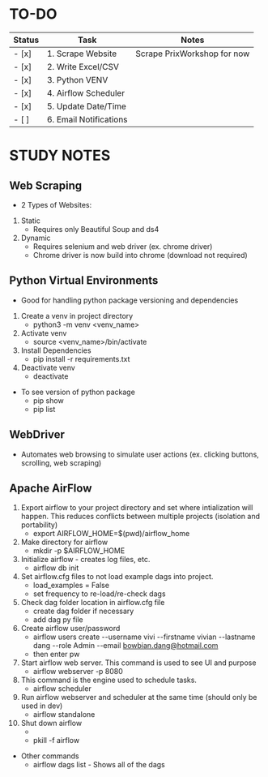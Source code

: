 # TO-DO
| Status | Task                      | Notes                                           |
|--------|---------------------------|-------------------------------------------------|
| - [x]  | 1. Scrape Website         | Scrape PrixWorkshop for now                     |
| - [x]  | 2. Write Excel/CSV        |                                                 |
| - [x]  | 3. Python VENV            |                                                 |
| - [x]  | 4. Airflow Scheduler      |                                                 |
| - [x]  | 5. Update Date/Time       |                                                 |
| - [ ]  | 6. Email Notifications    |                                                 |

# STUDY NOTES
## Web Scraping
-  2 Types of Websites:
1. Static
    - Requires only Beautiful Soup and ds4
2. Dynamic
    - Requires selenium and web driver (ex. chrome driver)
    - Chrome driver is now build into chrome (download not required)

## Python Virtual Environments
- Good for handling python package versioning and dependencies
1. Create a venv in project directory
    - python3 -m venv <venv_name>
2. Activate venv
    - source <venv_name>/bin/activate
3. Install Dependencies
    - pip install -r requirements.txt
4. Deactivate venv
    - deactivate
- To see version of python package
    - pip show <package name>
    - pip list

## WebDriver
- Automates web browsing to simulate user actions (ex. clicking buttons, scrolling, web scraping)

## Apache AirFlow
1. Export airflow to your project directory and set where intialization will happen. This reduces conflicts between multiple projects (isolation and portability)
    - export AIRFLOW_HOME=$(pwd)/airflow_home
2. Make directory for airflow
    - mkdir -p $AIRFLOW_HOME
3. Initialize airflow - creates log files, etc.
    - airflow db init
4. Set airflow.cfg files to not load example dags into project.
    - load_examples = False
    - set frequency to re-load/re-check dags
5. Check dag folder location in airflow.cfg file
    - create dag folder if necessary
    - add dag py file
6. Create airflow user/password
    - airflow users create --username vivi --firstname vivian --lastname dang --role Admin --email bowbian.dang@hotmail.com
    - then enter pw
7. Start airflow web server. This command is used to see UI and purpose
    - airflow webserver -p 8080
8. This command is the engine used to schedule tasks.
    - airflow scheduler
9. Run airflow webserver and scheduler at the same time (should only be used in dev)
    - airflow standalone
10. Shut down airflow
    - <ctrl c>
    - pkill -f airflow
- Other commands
    - airflow dags list - Shows all of the dags